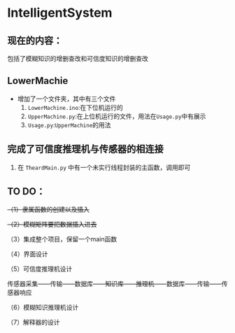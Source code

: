 # IntelligentSystem
## 现在的内容：
包括了模糊知识的增删查改和可信度知识的增删查改

## LowerMachie
* 增加了一个文件夹，其中有三个文件
    1. `LowerMachine.ino`:在下位机运行的
    2. `UpperMachine.py`:在上位机运行的文件，用法在`Usage.py`中有展示
    3. `Usage.py`:`UpperMachine`的用法

## 完成了可信度推理机与传感器的相连接
1. 在 `TheardMain.py` 中有一个未实行线程封装的主函数，调用即可
## TO DO：
~~（1）隶属函数的创建以及插入~~

~~（2）模糊矩阵要把数据插入进去~~

（3）集成整个项目，保留一个main函数

（4）界面设计

（5）可信度推理机设计

传感器采集——传输——数据库——~~知识库——推理机——~~数据库——传输——传感器响应

（6）模糊知识推理机设计

（7）解释器的设计
